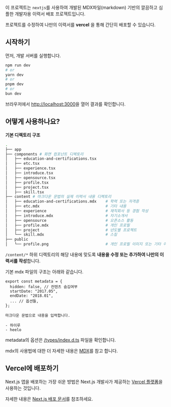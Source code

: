 이 프로젝트는 `nextjs`를 사용하여 개발된 MDX파일(markdown) 기반의 깔끔하고 심플한 개발자용 이력서 배포 프로젝트입니다.

프로젝트를 수정하여 나만의 이력서를 **vercel** 을 통해 간단히 배포할 수 있습니다.

## 시작하기

먼저, 개발 서버를 실행합니다.

```bash
npm run dev
# or
yarn dev
# or
pnpm dev
# or
bun dev
```

브라우저에서 [http://localhost:3000](http://localhost:3000)을 열어 결과를 확인합니다.

## 어떻게 사용하나요?

**기본 디렉토리 구조**

```bash
.
├── app
├── components # 화면 컴포넌트 디렉토리
│   ├── education-and-certifications.tsx
│   ├── etc.tsx
│   ├── experience.tsx
│   ├── introduce.tsx
│   ├── opensource.tsx
│   ├── profile.tsx
│   ├── project.tsx
│   ├── skill.tsx
├── content # 마크다운 문법의 실제 이력서 내용 디렉토리
│   ├── education-and-certifications.mdx    # 학력 또는 자격증
│   ├── etc.mdx                             # 기타 내용
│   ├── experience                          # 재직회사 등 경험 작성
│   ├── introduce.mdx                       # 자기소개서
│   ├── opensource                          # 오픈소스 활동
│   ├── profile.mdx                         # 개인 프로필
│   ├── project                             # 년도별 프로젝트
│   └── skill.mdx                           # 스킬
├── public
│   └── profile.png                         # 개인 프로필 이미지 또는 기타 이미지
```

`/content/*` 하위 디렉토리의 해당 내용에 맞도록 **내용을 수정 또는 추가하여 나만의 이력서를 작성**합니다.

기본 mdx 파일의 구조는 아래와 같습니다.

```mdx
export const metadata = {
  hidden: false, // 컨텐츠 숨김여부
  startDate: "2017.05",
  endDate: "2018.01",
  ... // 옵션들,
};

마크다운 문법으로 내용을 입력합니다.

- 하이루
- heelo
```

metadata의 옵션은 [/types/index.d.ts](./types/index.d.ts) 파일을 확인합니다.

mdx의 사용법에 대한 더 자세한 내용은 [MDX](https://nextjs.org/docs/app/guides/mdx)를 참고 합니다.

## Vercel에 배포하기

Next.js 앱을 배포하는 가장 쉬운 방법은 Next.js 개발사가 제공하는 [Vercel 플랫폼](https://vercel.com/new?utm_medium=default-template&filter=next.js&utm_source=create-next-app&utm_campaign=create-next-app-readme)을 사용하는 것입니다.

자세한 내용은 [Next.js 배포 문서](https://nextjs.org/docs/app/building-your-application/deploying)를 참조하세요.

